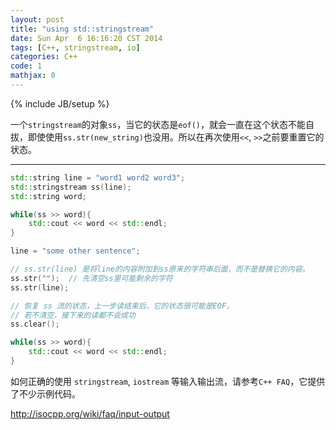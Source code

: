 ```yaml
---
layout: post
title: "using std::stringstream"
date: Sun Apr  6 16:16:20 CST 2014
tags: [C++, stringstream, io]
categories: C++
code: 1
mathjax: 0
---
```

{% include JB/setup %}

一个`stringstream`的对象`ss`，当它的状态是`eof()`，就会一直在这个状态不能自拔，即使使用`ss.str(new_string)`也没用。所以在再次使用`<<`, `>>`之前要重置它的状态。

---

~~~cpp
std::string line = "word1 word2 word3";
std::stringstream ss(line);
std::string word;

while(ss >> word){
	std::cout << word << std::endl;
}

line = "some other sentence";

// ss.str(line) 是将line的内容附加到ss原来的字符串后面，而不是替换它的内容。
ss.str("");	 // 先清空ss里可能剩余的字符
ss.str(line); 

// 恢复 ss 流的状态，上一步读结束后，它的状态很可能是EOF，
// 若不清空，接下来的读都不会成功
ss.clear();

while(ss >> word){
	std::cout << word << std::endl;
}
~~~

如何正确的使用 `stringstream`, `iostream` 等输入输出流，请参考`C++ FAQ`，它提供了不少示例代码。

<http://isocpp.org/wiki/faq/input-output>

